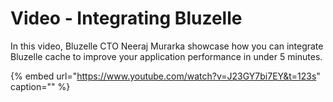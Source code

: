 # Video - Integrating Bluzelle

In this video, Bluzelle CTO Neeraj Murarka showcase how you can integrate Bluzelle cache to improve your application performance in under 5 minutes.

{% embed url="https://www.youtube.com/watch?v=J23GY7bi7EY&t=123s" caption="" %}

